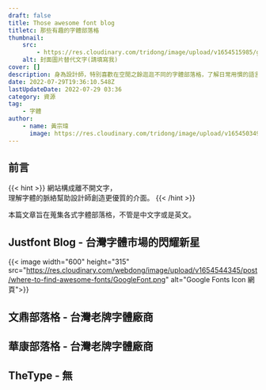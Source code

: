 ```yaml
---
draft: false
title: Those awesome font blog
titletc: 那些有趣的字體部落格
thumbnail:
    src:
        - https://res.cloudinary.com/tridong/image/upload/v1654515985/global/%E4%B8%89%E8%A7%92%E6%9D%B1%E6%9D%B1-%E5%93%81%E7%89%8C%E5%B1%95%E7%A4%BA%E5%B0%81%E9%9D%A2.png
    alt: 封面圖片替代文字(請填寫我)
cover: []
description: 身為設計師，特別喜歡在空閒之餘逛逛不同的字體部落格，了解日常用慣的語言符號中，也有其獨特的歷史和個性。這裡是我蒐集、學習優良字體資源的地方。
date: 2022-07-29T19:36:10.548Z
lastUpdateDate: 2022-07-29 03:36
category: 資源
tag:
    - 字體
author:
    - name: 黃宗瑋
      image: https://res.cloudinary.com/tridong/image/upload/v1654503496/global/%E9%BB%83%E5%AE%97%E7%91%8B-%E9%A0%AD%E5%83%8F.jpg
---
```


## 前言

{{< hint >}}
網站構成離不開文字，<br>理解字體的脈絡幫助設計師創造更優質的介面。
{{< /hint >}}

本篇文章旨在蒐集各式字體部落格，不管是中文字或是英文。

## Justfont Blog - 台灣字體市場的閃耀新星

{{< image width="600" height="315" src="https://res.cloudinary.com/webdong/image/upload/v1654544345/post/where-to-find-awesome-fonts/GoogleFont.png" alt="Google Fonts Icon 網頁">}}

## 文鼎部落格 - 台灣老牌字體廠商

## 華康部落格 - 台灣老牌字體廠商

## TheType - 無
